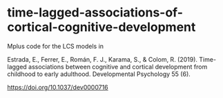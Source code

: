 # time-lagged-associations-of-cortical-cognitive-development
Mplus code for the LCS models in

Estrada, E., Ferrer, E., Román, F. J., Karama, S., & Colom, R. (2019). Time-lagged associations between cognitive and cortical development from childhood to early adulthood. Developmental Psychology 55 (6).

https://doi.org/10.1037/dev0000716
